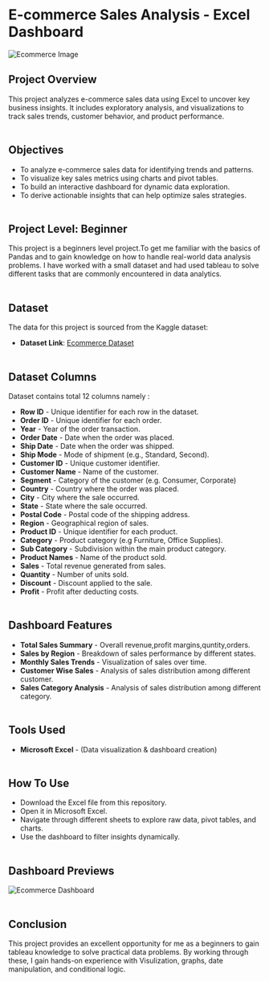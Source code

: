 
# E-commerce Sales Analysis - Excel Dashboard

![Ecommerce Image](https://github.com/user-attachments/assets/64391e31-939b-426c-bd1a-ac6d33c78d71)

## Project Overview
This project analyzes e-commerce sales data using Excel to uncover key business insights. It includes exploratory analysis, and visualizations to track sales trends, customer behavior, and product performance. <br><br>

## Objectives
- To analyze e-commerce sales data for identifying trends and patterns.
- To visualize key sales metrics using charts and pivot tables.
- To build an interactive dashboard for dynamic data exploration.
- To derive actionable insights that can help optimize sales strategies.<br><br>


## Project Level: Beginner
This project is a beginners level project.To get me familiar with the basics of Pandas and to gain knowledge on how to handle real-world data analysis problems. I have worked with a small dataset and had used tableau to solve different tasks that are commonly encountered in data analytics.<br><br>


## Dataset
The data for this project is sourced from the Kaggle dataset:
 - **Dataset Link**: [Ecommerce Dataset](https://www.kaggle.com/datasets/abhishekchauhan001/ecommerce-sales)<br><br>


## Dataset Columns
Dataset contains total 12 columns namely :

- **Row ID** - Unique identifier for each row in the dataset.
- **Order ID** - Unique identifier for each order.
- **Year** - Year of the order transaction.
- **Order Date** - Date when the order was placed.
- **Ship Date** - Date when the order was shipped.
- **Ship Mode** - Mode of shipment (e.g., Standard, Second).
- **Customer ID** - Unique customer identifier.
- **Customer Name** - Name of the customer.
- **Segment** - Category of the customer (e.g. Consumer, Corporate)
- **Country** - Country where the order was placed.
- **City** - City where the sale occurred.
- **State** - State where the sale occurred.
- **Postal Code** - Postal code of the shipping address.
- **Region** - Geographical region of sales.
- **Product ID** - Unique identifier for each product.
- **Category** - Product category (e.g Furniture, Office Supplies).
- **Sub Category** - Subdivision within the main product category.
- **Product Names** - Name of the product sold.
- **Sales** - Total revenue generated from sales.
- **Quantity** - Number of units sold.
- **Discount** - Discount applied to the sale.
- **Profit** - Profit after deducting costs.
<br><br>
  

## Dashboard Features 

- **Total Sales Summary** - Overall revenue,profit margins,quntity,orders.
- **Sales by Region** - Breakdown of sales performance by different states.
- **Monthly Sales Trends** - Visualization of sales over time.
- **Customer Wise Sales** - Analysis of sales distribution among different customer.
- **Sales Category Analysis** - Analysis of sales distribution among different category. <br><br>


## Tools Used  

- **Microsoft Excel** - (Data visualization & dashboard creation)<br><br>


## How To Use  

- Download the Excel file from this repository.
- Open it in Microsoft Excel.
- Navigate through different sheets to explore raw data, pivot tables, and charts.
- Use the dashboard to filter insights dynamically.<br><br>


## Dashboard Previews

![Ecommerce Dashboard](https://github.com/user-attachments/assets/8c3d0abb-495e-403f-9688-d84e4e169958)<br><br>



## Conclusion
This project provides an excellent opportunity for me as a beginners to gain tableau knowledge to solve practical data problems. By working through these, I gain hands-on experience with Visulization, graphs, date manipulation, and conditional logic.




